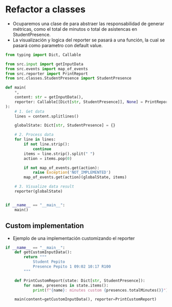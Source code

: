 # Refactor a classes

- Ocuparemos una clase de para abstraer las responsabilidad de generar métricas, como el total de minutos o total de asistencas en StudentPresence.
- La visualización y logica del reporter se pasará a una función, la cual se pasará como parametro con default value.

```python
from typing import Dict, Callable

from src.input import getInputData
from src.events import map_of_events
from src.reporter import PrintReport
from src.classes.StudentPresence import StudentPresence

def main(
    *,
    content: str = getInputData(),
    reporter: Callable[[Dict[str, StudentPresence]], None] = PrintReport
):
    # 1. Get data
    lines = content.splitlines()

    globalState: Dict[str, StudentPresence] = {}

    # 2. Process data
    for line in lines:
        if not line.strip():
            continue
        items = line.strip().split(" ")
        action = items.pop(0)

        if not map_of_events.get(action):
            raise Exception('NOT_IMPLEMENTED')
        map_of_events.get(action)(globalState, items)

    # 3. Visualize data result
    reporter(globalState)


if __name__ == "__main__":
    main()
```

## Custom implementation

- Ejemplo de una implementación customizando el reporter

```python
if __name__ == "__main__":
    def getCustomInputData():
        return """
            Student Pepito
            Presence Pepito 1 09:02 10:17 R100
        """

    def PrintCustomReport(state: Dict[str, StudentPresence]):
        for name, presences in state.items():
            print(f"{name}: minutes custom {presences.totalMinutes()}")

    main(content=getCustomInputData(), reporter=PrintCustomReport)
```
